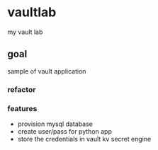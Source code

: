 # vaultlab
my vault lab

## goal

sample of vault application

### refactor

### features

- provision mysql database
- create user/pass for python app
- store the credentials in vault kv secret engine


